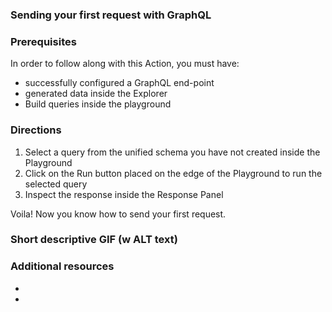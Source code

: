 ### Sending your first request with GraphQL

### Prerequisites

In order to follow along with this Action, you must have:

- successfully configured a GraphQL end-point
- generated data inside the Explorer
- Build queries inside the playground

### Directions

1. Select a query from the unified schema you have not created inside the Playground
2. Click on the Run button placed on the edge of the Playground to run the selected query
3. Inspect the response inside the Response Panel

Voila! Now you know how to send your first request. 

### Short descriptive GIF (w ALT text)

### Additional resources

- 
-
